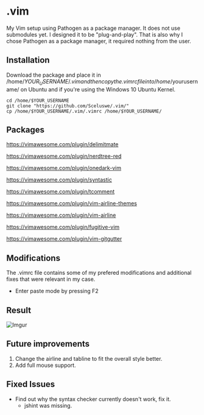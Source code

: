 # .vim
My Vim setup using Pathogen as a package manager. It does not use submodules yet. I designed it to be "plug-and-play". That is also why I chose Pathogen as a package manager, it required nothing from the user. 


## Installation
Download the package and place it in /home/$YOUR_USERNAME/.vim and then copy the .vimrc file into /home/$yourusername/ on Ubuntu and if you're using the Windows 10 Ubuntu Kernel.

```
cd /home/$YOUR_USERNAME
git clone "https://github.com/Sceluswe/.vim/"
cp /home/$YOUR_USERNAME/.vim/.vimrc /home/$YOUR_USERNAME/
```


## Packages
https://vimawesome.com/plugin/delimitmate

https://vimawesome.com/plugin/nerdtree-red

https://vimawesome.com/plugin/onedark-vim

https://vimawesome.com/plugin/syntastic

https://vimawesome.com/plugin/tcomment

https://vimawesome.com/plugin/vim-airline-themes

https://vimawesome.com/plugin/vim-airline

https://vimawesome.com/plugin/fugitive-vim

https://vimawesome.com/plugin/vim-gitgutter


## Modifications
The .vimrc file contains some of my prefered modifications and additional fixes that were relevant in my case.

- Enter paste mode by pressing F2


## Result
![Imgur](https://i.imgur.com/Qv5VYnU.png)


## Future improvements
1. Change the airline and tabline to fit the overall style better.
2. Add full mouse support.


## Fixed Issues
- Find out why the syntax checker currently doesn't work, fix it.
    - jshint was missing.

